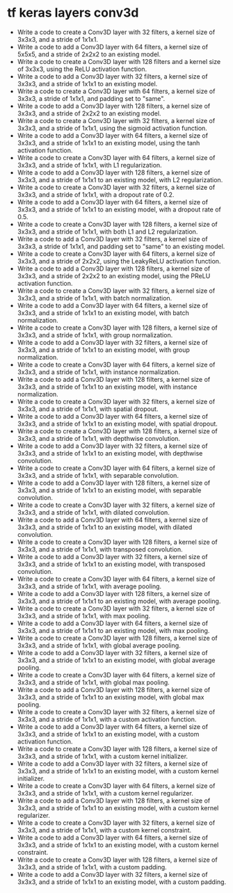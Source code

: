 # tf keras layers conv3d

- Write a code to create a Conv3D layer with 32 filters, a kernel size of 3x3x3, and a stride of 1x1x1.
- Write a code to add a Conv3D layer with 64 filters, a kernel size of 5x5x5, and a stride of 2x2x2 to an existing model.
- Write a code to create a Conv3D layer with 128 filters and a kernel size of 3x3x3, using the ReLU activation function.
- Write a code to add a Conv3D layer with 32 filters, a kernel size of 3x3x3, and a stride of 1x1x1 to an existing model.
- Write a code to create a Conv3D layer with 64 filters, a kernel size of 3x3x3, a stride of 1x1x1, and padding set to "same".
- Write a code to add a Conv3D layer with 128 filters, a kernel size of 3x3x3, and a stride of 2x2x2 to an existing model.
- Write a code to create a Conv3D layer with 32 filters, a kernel size of 3x3x3, and a stride of 1x1x1, using the sigmoid activation function.
- Write a code to add a Conv3D layer with 64 filters, a kernel size of 3x3x3, and a stride of 1x1x1 to an existing model, using the tanh activation function.
- Write a code to create a Conv3D layer with 64 filters, a kernel size of 3x3x3, and a stride of 1x1x1, with L1 regularization.
- Write a code to add a Conv3D layer with 128 filters, a kernel size of 3x3x3, and a stride of 1x1x1 to an existing model, with L2 regularization.
- Write a code to create a Conv3D layer with 32 filters, a kernel size of 3x3x3, and a stride of 1x1x1, with a dropout rate of 0.2.
- Write a code to add a Conv3D layer with 64 filters, a kernel size of 3x3x3, and a stride of 1x1x1 to an existing model, with a dropout rate of 0.5.
- Write a code to create a Conv3D layer with 128 filters, a kernel size of 3x3x3, and a stride of 1x1x1, with both L1 and L2 regularization.
- Write a code to add a Conv3D layer with 32 filters, a kernel size of 3x3x3, a stride of 1x1x1, and padding set to "same" to an existing model.
- Write a code to create a Conv3D layer with 64 filters, a kernel size of 3x3x3, and a stride of 2x2x2, using the LeakyReLU activation function.
- Write a code to add a Conv3D layer with 128 filters, a kernel size of 3x3x3, and a stride of 2x2x2 to an existing model, using the PReLU activation function.
- Write a code to create a Conv3D layer with 32 filters, a kernel size of 3x3x3, and a stride of 1x1x1, with batch normalization.
- Write a code to add a Conv3D layer with 64 filters, a kernel size of 3x3x3, and a stride of 1x1x1 to an existing model, with batch normalization.
- Write a code to create a Conv3D layer with 128 filters, a kernel size of 3x3x3, and a stride of 1x1x1, with group normalization.
- Write a code to add a Conv3D layer with 32 filters, a kernel size of 3x3x3, and a stride of 1x1x1 to an existing model, with group normalization.
- Write a code to create a Conv3D layer with 64 filters, a kernel size of 3x3x3, and a stride of 1x1x1, with instance normalization.
- Write a code to add a Conv3D layer with 128 filters, a kernel size of 3x3x3, and a stride of 1x1x1 to an existing model, with instance normalization.
- Write a code to create a Conv3D layer with 32 filters, a kernel size of 3x3x3, and a stride of 1x1x1, with spatial dropout.
- Write a code to add a Conv3D layer with 64 filters, a kernel size of 3x3x3, and a stride of 1x1x1 to an existing model, with spatial dropout.
- Write a code to create a Conv3D layer with 128 filters, a kernel size of 3x3x3, and a stride of 1x1x1, with depthwise convolution.
- Write a code to add a Conv3D layer with 32 filters, a kernel size of 3x3x3, and a stride of 1x1x1 to an existing model, with depthwise convolution.
- Write a code to create a Conv3D layer with 64 filters, a kernel size of 3x3x3, and a stride of 1x1x1, with separable convolution.
- Write a code to add a Conv3D layer with 128 filters, a kernel size of 3x3x3, and a stride of 1x1x1 to an existing model, with separable convolution.
- Write a code to create a Conv3D layer with 32 filters, a kernel size of 3x3x3, and a stride of 1x1x1, with dilated convolution.
- Write a code to add a Conv3D layer with 64 filters, a kernel size of 3x3x3, and a stride of 1x1x1 to an existing model, with dilated convolution.
- Write a code to create a Conv3D layer with 128 filters, a kernel size of 3x3x3, and a stride of 1x1x1, with transposed convolution.
- Write a code to add a Conv3D layer with 32 filters, a kernel size of 3x3x3, and a stride of 1x1x1 to an existing model, with transposed convolution.
- Write a code to create a Conv3D layer with 64 filters, a kernel size of 3x3x3, and a stride of 1x1x1, with average pooling.
- Write a code to add a Conv3D layer with 128 filters, a kernel size of 3x3x3, and a stride of 1x1x1 to an existing model, with average pooling.
- Write a code to create a Conv3D layer with 32 filters, a kernel size of 3x3x3, and a stride of 1x1x1, with max pooling.
- Write a code to add a Conv3D layer with 64 filters, a kernel size of 3x3x3, and a stride of 1x1x1 to an existing model, with max pooling.
- Write a code to create a Conv3D layer with 128 filters, a kernel size of 3x3x3, and a stride of 1x1x1, with global average pooling.
- Write a code to add a Conv3D layer with 32 filters, a kernel size of 3x3x3, and a stride of 1x1x1 to an existing model, with global average pooling.
- Write a code to create a Conv3D layer with 64 filters, a kernel size of 3x3x3, and a stride of 1x1x1, with global max pooling.
- Write a code to add a Conv3D layer with 128 filters, a kernel size of 3x3x3, and a stride of 1x1x1 to an existing model, with global max pooling.
- Write a code to create a Conv3D layer with 32 filters, a kernel size of 3x3x3, and a stride of 1x1x1, with a custom activation function.
- Write a code to add a Conv3D layer with 64 filters, a kernel size of 3x3x3, and a stride of 1x1x1 to an existing model, with a custom activation function.
- Write a code to create a Conv3D layer with 128 filters, a kernel size of 3x3x3, and a stride of 1x1x1, with a custom kernel initializer.
- Write a code to add a Conv3D layer with 32 filters, a kernel size of 3x3x3, and a stride of 1x1x1 to an existing model, with a custom kernel initializer.
- Write a code to create a Conv3D layer with 64 filters, a kernel size of 3x3x3, and a stride of 1x1x1, with a custom kernel regularizer.
- Write a code to add a Conv3D layer with 128 filters, a kernel size of 3x3x3, and a stride of 1x1x1 to an existing model, with a custom kernel regularizer.
- Write a code to create a Conv3D layer with 32 filters, a kernel size of 3x3x3, and a stride of 1x1x1, with a custom kernel constraint.
- Write a code to add a Conv3D layer with 64 filters, a kernel size of 3x3x3, and a stride of 1x1x1 to an existing model, with a custom kernel constraint.
- Write a code to create a Conv3D layer with 128 filters, a kernel size of 3x3x3, and a stride of 1x1x1, with a custom padding.
- Write a code to add a Conv3D layer with 32 filters, a kernel size of 3x3x3, and a stride of 1x1x1 to an existing model, with a custom padding.